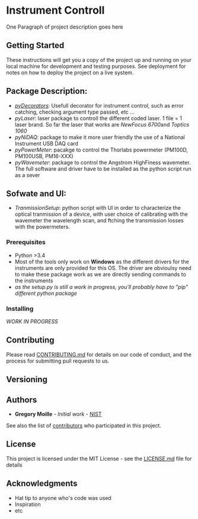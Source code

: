 # Instrument Controll

One Paragraph of project description goes here

## Getting Started

These instructions will get you a copy of the project up and running on your local machine for development and testing purposes. See deployment for notes on how to deploy the project on a live system.

## Package Description: 

* [*pyDecorators*](https://github.com/gregmoille/InstrumentControl/pyDecorators): Usefull decorator for instrument control, such as error catching, checking argument type passed, etc ...
* *pyLaser*: laser package to controll the different coded laser. 1 file = 1 laser brand. So far the laser that works are *NewFocus 6700*and *Toptics 1060*
* *pyNiDAQ*: package to make it more user friendly the use of a National Instrument USB DAQ card
* *pyPowerMeter*: pacakge to control the Thorlabs powermeter (PM100D, PM100USB, PM16-XXX)
* *pyWavemeter*: package to control the Angstrom HighFiness wavemeter. The full software and driver have to be installed as the python script run as a sever

## Sofwate and UI:

* *TranmissionSetup*: python script with UI in order to characterize the optical tranmission of a device, with user choice of calibrating with the wavemeter the wavelength scan, and ftching the transmission losses with the powermeters.

### Prerequisites

* Python >3.4
* Most of the tools only work on **Windows** as the different drivers for the instruments are only provided for this OS. The driver are obvioulsy need to make these package work as we are directly sending commands to the instruments
* _as the setup.py is still a work in progress, you'll probably have to "pip" different python package_

### Installing

_WORK IN PROGRESS_

## Contributing

Please read [CONTRIBUTING.md](https://github.com/gregmoille/InstrumentControl) for details on our code of conduct, and the process for submitting pull requests to us.

## Versioning

<!-- We use [SemVer](http://semver.org/) for versioning. For the versions available, see the [tags on this repository](https://github.com/your/project/tags).  -->

## Authors

* **Gregory Moille** - *Initial work* - [NIST](https://www.nist.gov/people/gregory-moille)

See also the list of [contributors](https://github.com/your/project/contributors) who participated in this project.

## License

This project is licensed under the MIT License - see the [LICENSE.md](LICENSE.md) file for details

## Acknowledgments

* Hat tip to anyone who's code was used
* Inspiration
* etc
